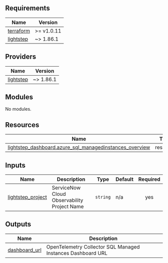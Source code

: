 ## Requirements

| Name | Version |
|------|---------|
| <a name="requirement_terraform"></a> [terraform](#requirement\_terraform) | >= v1.0.11 |
| <a name="requirement_lightstep"></a> [lightstep](#requirement\_lightstep) | ~> 1.86.1 |

## Providers

| Name | Version |
|------|---------|
| <a name="provider_lightstep"></a> [lightstep](#provider\_lightstep) | ~> 1.86.1 |

## Modules

No modules.

## Resources

| Name | Type |
|------|------|
| [lightstep_dashboard.azure_sql_managedinstances_overview](https://registry.terraform.io/providers/lightstep/lightstep/latest/docs/resources/dashboard) | resource |

## Inputs

| Name | Description | Type | Default | Required |
|------|-------------|------|---------|:--------:|
| <a name="input_lightstep_project"></a> [lightstep\_project](#input\_lightstep\_project) | ServiceNow Cloud Observability Project Name | `string` | n/a | yes |

## Outputs

| Name | Description |
|------|-------------|
| <a name="output_dashboard_url"></a> [dashboard\_url](#output\_dashboard\_url) | OpenTelemetry Collector SQL Managed Instances Dashboard URL |
